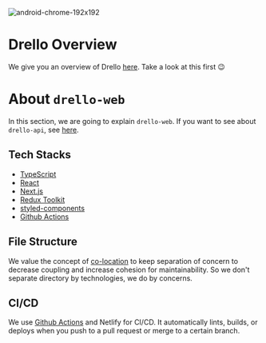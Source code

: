 ![android-chrome-192x192](https://user-images.githubusercontent.com/12164726/150696057-d93c5d67-bb69-4683-8c9f-459b4fad87c0.png)



# Drello Overview
We give you an overview of Drello [here](https://github.com/setunas/drello-api#drello-overview). Take a look at this first 😉



# About `drello-web`
In this section, we are going to explain `drello-web`. If you want to see about `drello-api`, see [here](https://github.com/setunas/drello-api/blob/develop/README.md#about-drello-api).


## Tech Stacks
- [TypeScript](https://www.typescriptlang.org/)
- [React](https://reactjs.org/)
- [Next.js](https://nextjs.org/)
- [Redux Toolkit](https://redux-toolkit.js.org/)
- [styled-components](https://styled-components.com/)
- [Github Actions](https://github.com/features/actions)


## File Structure
We value the concept of [co-location](https://kentcdodds.com/blog/colocation) to keep separation of concern to decrease coupling and increase cohesion for maintainability. So we don't separate directory by technologies, we do by concerns.


## CI/CD
We use [Github Actions](https://github.com/features/actions) and Netlify for CI/CD. It automatically lints, builds, or deploys when you push to a pull request or merge to a certain branch.
